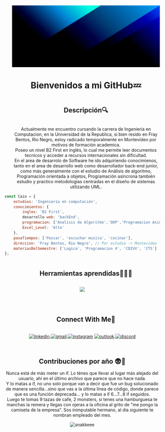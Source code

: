 <div id="user-content-toc">
  <ul align="center">
	<img src="https://github.com/Puyol312/Puyol312/raw/main/codioful-formerly-gradienta-bKESVqfxass-unsplash.jpg" alt="Banner" width="100%" height="200" />
    <h1 style="display: inline-block">Bienvenidos a mi GitHub💤</h1>
    <summary><h2 style="display: inline-block">Descripción🔍</h2></summary>
    <p>Actualmente me encuentro cursando la carrera de Ingenieria en Computacion, en la Universidad de la Republica, si bien resido en Fray Bentos, Rio Negro, estoy radicado temporalmente en Montevideo por motivos de formación academica.<br>Poseo un nivel B2 First en inglés, lo cual me permite leer documentos tecnicos y acceder a recursos internacionales sin dificultad.<br>En el area de desarrolo de Software he ido adquiriendo conocimienos, tanto en el area de desarrollo web como desarrollador back-end junior, como más generalmente con el estudio de Análisis de algoritmo, Programación orientada a objetos, Programación asíncrona también estudio y practico metodologías centradas en el diseño de sistemas utilizando UML.</p>
  </ul>
</div>

```js
const Caio = {
	estudios: 'Ingeniería en computación',
	conocimientos: {
		ingles: 'B2 First',
		desarrollo web: 'backEnd',
		programacion: ['Analisis de Algoritmo','OOP','Programacion Asinc','TADs'],
		Excel_Level: 'Alto'
	},
	pasaTiempos: ['Pescar', 'escuchar musica', 'cocinar'],
	direccion: 'Fray Bentos, Rio Negro', // Por estudio -> Montevideo
	materiasDelSemestre: ['Logica', 'Programacion 4', 'CDIVV', 'CTS']
};
```

<div id="user-content-toc">
  <ul align="center">
    <summary><h2 style="display: inline-block">Herramientas aprendidas👨🏻‍💻</h2></summary>
  </ul>
</div>

<p align="center">
  <a href="https://skillicons.dev">
    <img src="https://skillicons.dev/icons?i=js,cpp,c,vscode,notion,vim,npm,ts,nodejs,git,github,html,py,linux,ubuntu,gitlab,md&perline=8" />
  </a>
</p>
<br>
<div id="user-content-toc">
  <ul align="center">
    <summary><h2 style="display: inline-block">Connect With Me🤝</h2></summary>
  </ul>
</div>
<!--icons and links-->
<p align="center">
<a href="https://www.linkedin.com/in/caio-renato-puyol-leguiza-353753298" target="_blank">
  <img align="center" src="https://user-images.githubusercontent.com/88904952/234979284-68c11d7f-1acc-4f0c-ac78-044e1037d7b0.png" alt="linkedin" height="50" width="50" />
</a>
<a href="mailto:caiopuyolleguiza@gmail.com" target="_blank" title="Enviar gmail">
  <img align="center" src="https://cdn-icons-png.flaticon.com/512/281/281769.png" alt="gmail" height="50" width="50" />
</a>
<a href="https://www.instagram.com/caio_puyol/" target="_blank">
	<img align="center" src="https://user-images.githubusercontent.com/88904952/234981169-2dd1e58f-4b7e-468c-8213-034ba62156c3.png" alt="instagram" height="50" width="50" /></a>
<a href="mailto:caiopuyolleguiza@outlook.com" target="_blank" title="Enviar hotmail">
  <img align="center" src="https://cdn-icons-png.flaticon.com/512/732/732221.png" alt="outlook" height="50" width="50" />
</a>
<a href="https://discord.com/users/730459583486754846" target="_blank">
	<img align="center" src="https://user-images.githubusercontent.com/88904952/234982627-019fd336-6248-453c-9b05-97c13fd1d207.png" alt="discord" height="50" width="50" />
</a>

<div align="center">
  <br>
  <h2><strong>Contribuciones por año 😨💢</strong></h2>
	<p>Nunca está de más meter un if. Lo ténes que llevar al lugar más alejado del usuario, ahí en el último archivo que parece que no hace nada.<br>Y lo matas a if, no uno solo porque van a decir que fue un bug solucionado de manera sencilla...sino que vas a la última línea de código, donde parece que es una función deprecada... y lo matas a if 6...7...8 if seguidos.<br>Luego te tomas 9 tazas de cafe, 2 monsters, si tenes una hamburguesa te manchas la remera y llegas con ojeras a la oficina al grito de "me pongo la camiseta de la empresa". Sos inimputable hermano, al día siguiente te nombran empleado del mes.</p>
  <img src="https://github.com/user-attachments/assets/767354e9-fe1e-4009-b421-2f49388bfda5" alt="snakkeee" />
</div>
